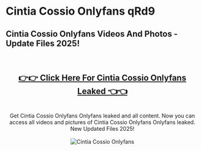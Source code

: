 # Cintia Cossio Onlyfans qRd9

<h2>Cintia Cossio Onlyfans Videos And Photos - Update Files 2025!</h2>
<br>
<div align="center">
<h2><a href="https://213.232.235.80/live/video.php?q=cintia-cossio-onlyfans" rel="nofollow">👉👉 Click Here For Cintia Cossio Onlyfans Leaked 👈👈</a></h2>

<br>
Get Cintia Cossio Onlyfans Onlyfans leaked and all content. Now you can access all videos and pictures of Cintia Cossio Onlyfans Onlyfans leaked. New Updated Files 2025!
<br>
<br>
<a href="https://213.232.235.80/live/video.php?q=cintia-cossio-onlyfans" rel="nofollow" data-target="animated-image.originalLink"><img src="https://i.imgur.com/dJHk4Zq.gif" alt="Cintia Cossio Onlyfans" style="max-width: 100%; display: inline-block;" data-target="animated-image.originalImage"></a>
</div>
<br>
